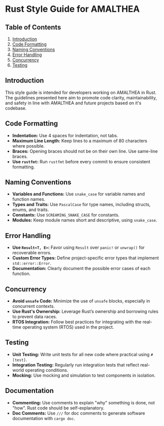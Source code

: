 # Rust Style Guide for AMALTHEA

## Table of Contents
1. [Introduction](#introduction)
2. [Code Formatting](#code-formatting)
3. [Naming Conventions](#naming-conventions)
4. [Error Handling](#error-handling)
5. [Concurrency](#concurrency)
6. [Testing](#testing)

## Introduction
This style guide is intended for developers working on AMALTHEA in Rust. The guidelines presented here aim to promote code clarity, maintainability, and safety in line with AMALTHEA and future projects based on it's codebase.

## Code Formatting
- **Indentation:** Use 4 spaces for indentation, not tabs.
- **Maximum Line Length:** Keep lines to a maximum of 80 characters where possible.
- **Braces:** Opening braces should not be on their own line. Use same-line braces.
- **Use `rustfmt`:** Run `rustfmt` before every commit to ensure consistent formatting.

## Naming Conventions
- **Variables and Functions:** Use `snake_case` for variable names and function names.
- **Types and Traits:** Use `PascalCase` for type names, including structs, enums, and traits.
- **Constants:** Use `SCREAMING_SNAKE_CASE` for constants.
- **Modules:** Keep module names short and descriptive, using `snake_case`.

## Error Handling
- **Use `Result<T, E>`:** Favor using `Result` over `panic!` or `unwrap()` for recoverable errors.
- **Custom Error Types:** Define project-specific error types that implement `std::error::Error`.
- **Documentation:** Clearly document the possible error cases of each function.

## Concurrency
- **Avoid `unsafe` Code:** Minimize the use of `unsafe` blocks, especially in concurrent contexts.
- **Use Rust's Ownership:** Leverage Rust’s ownership and borrowing rules to prevent data races.
- **RTOS Integration:** Follow best practices for integrating with the real-time operating system (RTOS) used in the project.

## Testing
- **Unit Testing:** Write unit tests for all new code where practical using `#[test]`.
- **Integration Testing:** Regularly run integration tests that reflect real-world operating conditions.
- **Mocking:** Use mocking and simulation to test components in isolation.

## Documentation
- **Commenting:** Use comments to explain "why" something is done, not "how". Rust code should be self-explanatory.
- **Doc Comments:** Use `///` for doc comments to generate software documentation with `cargo doc`.
